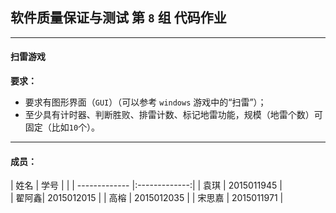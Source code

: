 ## 软件质量保证与测试 第 `8` 组 代码作业


----------


#### 扫雷游戏

**要求：**

 - 要求有图形界面（`GUI`）（可以参考 `windows` 游戏中的“扫雷”）；
 - 至少具有计时器、判断胜败、排雷计数、标记地雷功能，规模（地雷个数）可固定（比如`10`个）。


----------
#### 成员：
| 姓名 | 学号 |  | 
| ------------- |:-------------:| 
| 袁琪 | 2015011945 |  
| 翟阿鑫| 2015012015 | 
| 高榕 | 2015012035 | 
| 宋思嘉 | 2015011971 | 



